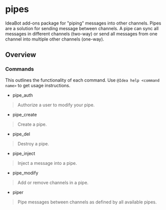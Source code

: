 # pipes
IdeaBot add-ons package for "piping" messages into other channels.
Pipes are a solution for sending message between channels.
A pipe can sync all messages in different channels (two-way) or send all messages from one channel into multiple other channels (one-way).

## Overview ##

### Commands ###
This outlines the functionality of each command.
Use `@Idea help <command name>` to get usage instructions.

* pipe_auth
> Authorize a user to modify your pipe.

* pipe_create
> Create a pipe.

* pipe_del
> Destroy a pipe.

* pipe_inject
> Inject a message into a pipe.

* pipe_modify
> Add or remove channels in a pipe.

* piper
> Pipe messages between channels as defined by all available pipes.
